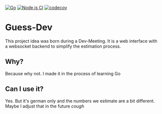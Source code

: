 [![Go](https://github.com/Hydoc/guess-dev/actions/workflows/go.yml/badge.svg)](https://github.com/Hydoc/guess-dev/actions/workflows/go.yml)
[![Node.js CI](https://github.com/Hydoc/guess-dev/actions/workflows/node.js.yml/badge.svg)](https://github.com/Hydoc/guess-dev/actions/workflows/node.js.yml)
[![codecov](https://codecov.io/gh/Hydoc/guess-dev/graph/badge.svg?token=W6K85E6PQQ)](https://codecov.io/gh/Hydoc/guess-dev)

# Guess-Dev
This project idea was born during a Dev-Meeting. It is a web interface with a websocket backend to simplify the estimation process.

## Why?
Because why not. I made it in the process of learning Go

## Can I use it?
Yes. But it's german only and the numbers we estimate are a bit different. Maybe I adjust that in the future *cough*

